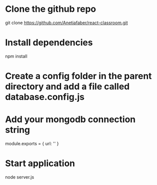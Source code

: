 # Clone the github repo
git clone https://github.com/Anetiafaber/react-classroom.git

# Install dependencies
npm install

# Create a config folder in the parent directory and add a file called database.config.js

# Add your mongodb connection string
module.exports = {
    url: '<connection string>'
}

# Start application
node server.js
